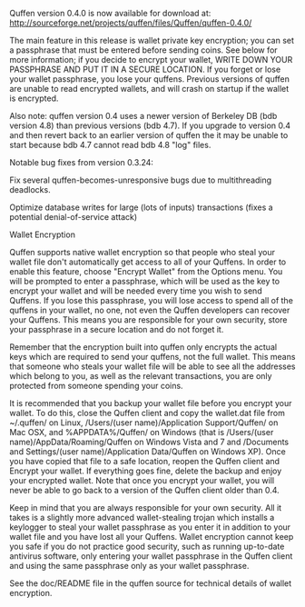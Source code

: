 Quffen version 0.4.0 is now available for download at:
http://sourceforge.net/projects/quffen/files/Quffen/quffen-0.4.0/

The main feature in this release is wallet private key encryption;
you can set a passphrase that must be entered before sending coins.
See below for more information; if you decide to encrypt your wallet,
WRITE DOWN YOUR PASSPHRASE AND PUT IT IN A SECURE LOCATION. If you
forget or lose your wallet passphrase, you lose your quffens.
Previous versions of quffen are unable to read encrypted wallets,
and will crash on startup if the wallet is encrypted.

Also note: quffen version 0.4 uses a newer version of Berkeley DB
(bdb version 4.8) than previous versions (bdb 4.7). If you upgrade
to version 0.4 and then revert back to an earlier version of quffen
the it may be unable to start because bdb 4.7 cannot read bdb 4.8
"log" files.


Notable bug fixes from version 0.3.24:

Fix several quffen-becomes-unresponsive bugs due to multithreading
deadlocks.

Optimize database writes for large (lots of inputs) transactions
(fixes a potential denial-of-service attack)


Wallet Encryption

Quffen supports native wallet encryption so that people who steal your
wallet file don't automatically get access to all of your Quffens.
In order to enable this feature, choose "Encrypt Wallet" from the
Options menu.  You will be prompted to enter a passphrase, which
will be used as the key to encrypt your wallet and will be needed
every time you wish to send Quffens.  If you lose this passphrase,
you will lose access to spend all of the quffens in your wallet,
no one, not even the Quffen developers can recover your Quffens.
This means you are responsible for your own security, store your
passphrase in a secure location and do not forget it.

Remember that the encryption built into quffen only encrypts the
actual keys which are required to send your quffens, not the full
wallet.  This means that someone who steals your wallet file will
be able to see all the addresses which belong to you, as well as the
relevant transactions, you are only protected from someone spending
your coins.

It is recommended that you backup your wallet file before you
encrypt your wallet.  To do this, close the Quffen client and
copy the wallet.dat file from ~/.quffen/ on Linux, /Users/(user
name)/Application Support/Quffen/ on Mac OSX, and %APPDATA%/Quffen/
on Windows (that is /Users/(user name)/AppData/Roaming/Quffen on
Windows Vista and 7 and /Documents and Settings/(user name)/Application
Data/Quffen on Windows XP).  Once you have copied that file to a
safe location, reopen the Quffen client and Encrypt your wallet.
If everything goes fine, delete the backup and enjoy your encrypted
wallet.  Note that once you encrypt your wallet, you will never be
able to go back to a version of the Quffen client older than 0.4.

Keep in mind that you are always responsible for your own security.
All it takes is a slightly more advanced wallet-stealing trojan which
installs a keylogger to steal your wallet passphrase as you enter it
in addition to your wallet file and you have lost all your Quffens.
Wallet encryption cannot keep you safe if you do not practice
good security, such as running up-to-date antivirus software, only
entering your wallet passphrase in the Quffen client and using the
same passphrase only as your wallet passphrase.

See the doc/README file in the quffen source for technical details
of wallet encryption.
